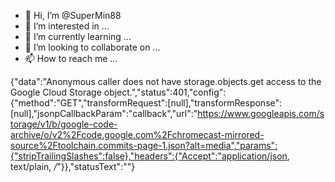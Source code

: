 - 👋 Hi, I’m @SuperMin88
- 👀 I’m interested in ...
- 🌱 I’m currently learning ...
- 💞️ I’m looking to collaborate on ...
- 📫 How to reach me ...

<!---
SuperMin88/SuperMin88 is a ✨ special ✨ repository because its `README.md` (this file) appears on your GitHub profile.
You can click the Preview link to take a look at your changes.
--->
{"data":"Anonymous caller does not have storage.objects.get access to the Google Cloud Storage object.","status":401,"config":{"method":"GET","transformRequest":[null],"transformResponse":[null],"jsonpCallbackParam":"callback","url":"https://www.googleapis.com/storage/v1/b/google-code-archive/o/v2%2Fcode.google.com%2Fchromecast-mirrored-source%2Ftoolchain.commits-page-1.json?alt=media","params":{"stripTrailingSlashes":false},"headers":{"Accept":"application/json, text/plain, */*"}},"statusText":""}
